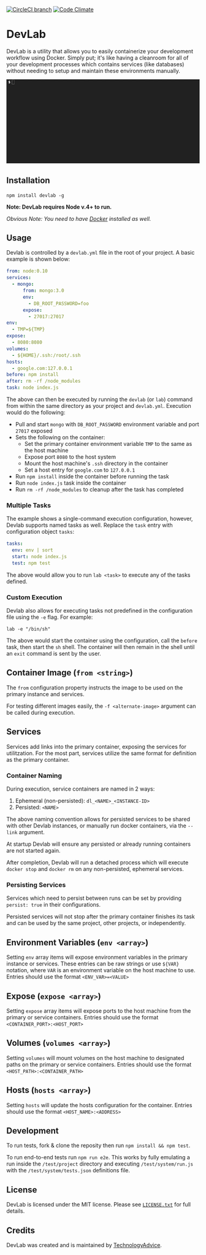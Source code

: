 [![CircleCI branch](https://img.shields.io/circleci/project/TechnologyAdvice/DevLab/master.svg?maxAge=2592000)]()
[![Code Climate](https://img.shields.io/codeclimate/github/TechnologyAdvice/DevLab.svg?maxAge=2592000)]()

# DevLab

DevLab is a utility that allows you to easily containerize your development
workflow using Docker. Simply put; it's like having a cleanroom for all of your
development processes which contains services (like databases) without needing
to setup and maintain these environments manually.

![example](/demo.gif)

## Installation

```
npm install devlab -g
```

**Note: DevLab requires Node v.4+ to run.**

*Obvious Note: You need to have [Docker](https://www.docker.com/) installed as well.*

## Usage

Devlab is controlled by a `devlab.yml` file in the root of your project. A basic example is shown below:

```yaml
from: node:0.10
services:
  - mongo:
      from: mongo:3.0
      env:
        - DB_ROOT_PASSWORD=foo
      expose:
        - 27017:27017
env:
  - TMP=${TMP}
expose:
  - 8080:8080
volumes:
  - ${HOME}/.ssh:/root/.ssh
hosts:
  - google.com:127.0.0.1
before: npm install
after: rm -rf /node_modules
task: node index.js
```

The above can then be executed by running the `devlab` (or `lab`) command from within the same directory as your project and `devlab.yml`. Execution would do the following:

- Pull and start `mongo` with `DB_ROOT_PASSWORD` environment variable and port `27017` exposed
- Sets the following on the container:
  - Set the primary container environment variable `TMP` to the same as the host machine
  - Expose port `8080` to the host system
  - Mount the host machine's `.ssh` directory in the container
  - Set a host entry for `google.com` to `127.0.0.1`
- Run `npm install` inside the container before running the task
- Run `node index.js` task inside the container
- Run `rm -rf /node_modules` to cleanup after the task has completed

### Multiple Tasks

The example shows a single-command execution configuration, however, Devlab supports named tasks as well. Replace the `task` entry with configuration object `tasks`:

```yaml
tasks:
  env: env | sort
  start: node index.js
  test: npm test
```

The above would allow you to run `lab <task>` to execute any of the tasks defined.

### Custom Execution

Devlab also allows for executing tasks not predefined in the configuration file using the `-e` flag. For example:

```
lab -e "/bin/sh"
```

The above would start the container using the configuration, call the `before` task, then start the `sh` shell. The container will then remain in the shell until an `exit` command is sent by the user.

## Container Image (`from <string>`)

The `from` configuration property instructs the image to be used on the primary instance and services.

For testing different images easily, the `-f <alternate-image>` argument can be called during execution.

## Services

Services add links into the primary container, exposing the services for utilitzation. For the most part, services utilize the same format for definition as the primary container.

### Container Naming

During execution, service containers are named in 2 ways:

1. Ephemeral (non-persisted): `dl_<NAME>_<INSTANCE-ID>`
2. Persisted: `<NAME>`

The above naming convention allows for persisted services to be shared with other Devlab instances, or manually run docker containers, via the `--link` argument.

At startup Devlab will ensure any persisted or already running containers are not started again.

After completion, Devlab will run a detached process which will execute `docker stop` and `docker rm` on any non-persisted, ephemeral services.

### Persisting Services

Services which need to persist between runs can be set by providing `persist: true` in their configurations.

Persisted services will not stop after the primary container finishes its task and can be used by the same project, other projects, or independently.

## Environment Variables (`env <array>`)

Setting `env` array items will expose environment variables in the primary instance or services. These entries can be raw strings or use `${VAR}` notation, where `VAR` is an environment variable on the host machine to use. Entries should use the format `<ENV_VAR>=<VALUE>`

## Expose (`expose <array>`)

Setting `expose` array items will expose ports to the host machine from the primary or service containers. Entries should use the format `<CONTAINER_PORT>:<HOST_PORT>`

## Volumes (`volumes <array>`)

Setting `volumes` will mount volumes on the host machine to designated paths on the primary or service containers. Entries should use the format `<HOST_PATH>:<CONTAINER_PATH>`

## Hosts (`hosts <array>`)

Setting `hosts` will update the hosts configuration for the container. Entries should use the format `<HOST_NAME>:<ADDRESS>`

## Development

To run tests, fork & clone the reposity then run `npm install && npm test`.

To run end-to-end tests run `npm run e2e`. This works by fully emulating a run inside the `/test/project` directory and executing `/test/system/run.js` with the `/test/system/tests.json` definitions file.

## License

DevLab is licensed under the MIT license. Please see [`LICENSE.txt`](/license.txt) for full details.

## Credits

DevLab was created and is maintained by  [TechnologyAdvice](http://www.technologyadvice.com).
